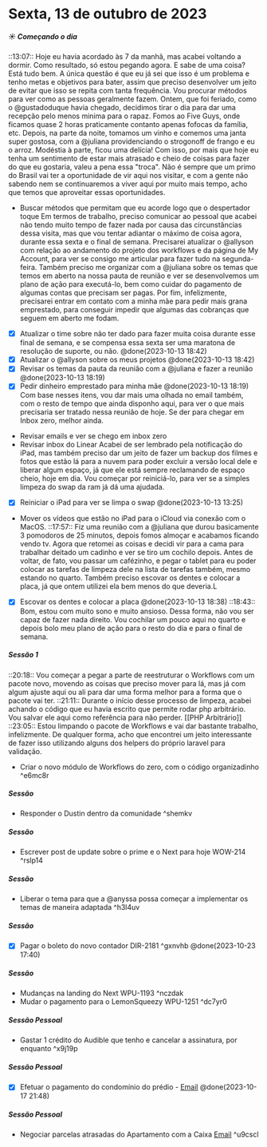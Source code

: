 # Sexta, 13 de outubro de 2023
##### ☀️ Começando o dia
::13:07:: Hoje eu havia acordado às 7 da manhã, mas acabei voltando a dormir. Como resultado, só estou pegando agora. E sabe de uma coisa? Está tudo bem. A única questão é que eu já sei que isso é um problema e tenho metas e objetivos para bater, assim que preciso desenvolver um jeito de evitar que isso se repita com tanta frequência. Vou procurar métodos para ver como as pessoas geralmente fazem.
Ontem, que foi feriado, como o @gustadoduque havia chegado, decidimos tirar o dia para dar uma recepção pelo menos minima para o rapaz. Fomos ao Five Guys, onde ficamos quase 2 horas praticamente contanto apenas fofocas da família, etc. Depois, na parte da noite, tomamos um vinho e comemos uma janta super gostosa, com a @juliana providenciando o strogonoff de frango e eu o arroz. Modéstia à parte, ficou uma delícia!
Com isso, por mais que hoje eu tenha um sentimento de estar mais atrasado e cheio de coisas para fazer do que eu gostaria, valeu a pena essa "troca". Não é sempre que um primo do Brasil vai ter a oportunidade de vir aqui nos visitar, e com a gente não sabendo nem se continuaremos a viver aqui por muito mais tempo, acho que temos que aproveitar essas oportunidades.
+ Buscar métodos que permitam que eu acorde logo que o despertador toque
Em termos de trabalho, preciso comunicar ao pessoal que acabei não tendo muito tempo de fazer nada por causa das circunstâncias dessa visita, mas que vou tentar adiantar o máximo de coisa agora, durante essa sexta e o final de semana.
Precisarei atualizar o @allyson com relação ao andamento do projeto dos workflows e da página de My Account, para ver se consigo me articular para fazer tudo na segunda-feira.
Também preciso me organizar com a @juliana sobre os temas que temos em aberto na nossa pauta de reunião e ver se desenvolvemos um plano de ação para executá-lo, bem como cuidar do pagamento de algumas contas que precisam ser pagas.
Por fim, infelizmente, precisarei entrar em contato com a minha mãe para pedir mais grana emprestado, para conseguir impedir que algumas das cobranças que seguem em aberto me fodam.
- [x] Atualizar o time sobre não ter dado para fazer muita coisa durante esse final de semana, e se compensa essa sexta ser uma maratona de resolução de suporte, ou não. @done(2023-10-13 18:42)
- [x] Atualizar o @allyson sobre os meus projetos @done(2023-10-13 18:42)
- [x] Revisar os temas da pauta da reunião com a @juliana e fazer a reunião @done(2023-10-13 18:19)
- [x] Pedir dinheiro emprestado para minha mãe @done(2023-10-13 18:19)
Com base nesses itens, vou dar mais uma olhada no email também, com o resto de tempo que ainda disponho aqui, para ver o que mais precisaria ser tratado nessa reunião de hoje. Se der para chegar em Inbox zero, melhor ainda.
+ Revisar emails e ver se chego em inbox zero
+ Revisar inbox do Linear
Acabei de ser lembrado pela notificação do iPad, mas também preciso dar um jeito de fazer um backup dos filmes e fotos que estão lá para a nuvem para poder excluir a versão local dele e liberar algum espaço, já que ele está sempre reclamando de espaço cheio, hoje em dia. Vou começar por reiniciá-lo, para ver se a simples limpeza do swap da ram já dá uma ajudada.
- [x] Reiniciar o iPad para ver se limpa o swap @done(2023-10-13 13:25)
+ Mover os vídeos que estão no iPad para o iCloud via conexão com o MacOS.
::17:57:: Fiz uma reunião com a @juliana que durou basicamente 3 pomodoros de 25 minutos, depois fomos almoçar e acabamos ficando vendo tv. Agora que retomei as coisas e decidi vir para a cama para trabalhar deitado um cadinho e ver se tiro um cochilo depois.
Antes de voltar, de fato, vou passar um cafézinho, e pegar o tablet para eu poder colocar as tarefas de limpeza dele na lista de tarefas também, mesmo estando no quarto. Também preciso escovar os dentes e colocar a placa, já que ontem utilizei ela bem menos do que deveria.L
- [x] Escovar os dentes e colocar a placa @done(2023-10-13 18:38)
::18:43:: Bom, estou com muito sono e muito ansioso. Dessa forma, não vou ser capaz de fazer nada direito. Vou cochilar um pouco aqui no quarto e depois bolo meu plano de ação para o resto do dia e para o final de semana.

##### Sessão 1
::20:18:: Vou começar a pegar a parte de reestruturar o Workflows com um pacote novo, movendo as coisas que preciso mover para lá, mas já com algum ajuste aqui ou ali para dar uma forma melhor para a forma que o pacote vai ter.
::21:11:: Durante o início desse processo de limpeza, acabei achando o código que eu havia escrito que permite rodar php arbitrário. Vou salvar ele aqui como referência para não perder. [[PHP Arbitrário]]
::23:05:: Estou limpando o pacote de Workflows e vai dar bastante trabalho, infelizmente. De qualquer forma, acho que encontrei um jeito interessante de fazer isso utilizando alguns dos helpers do próprio laravel para validação.
+ Criar o novo módulo de Workflows do zero, com o código organizadinho ^e6mc8r






##### Sessão
+ Responder o Dustin dentro da comunidade ^shemkv

##### Sessão
+ Escrever post de update sobre o prime e o Next para hoje WOW-214 ^rslp14

##### Sessão
+ Liberar o tema para que a @anyssa possa começar a implementar os temas de maneira adaptada ^h3l4uv

##### Sessão
- [x] Pagar o boleto do novo contador DIR-2181 ^gxnvhb @done(2023-10-23 17:40)

##### Sessão
+ Mudanças na landing do Next WPU-1193 ^nczdak
+ Mudar o pagamento para o LemonSqueezy WPU-1251 ^dc7yr0

##### Sessão Pessoal
+ Gastar 1 crédito do Audible que tenho e cancelar a assinatura, por enquanto ^x9j19p

##### Sessão Pessoal
- [x] Efetuar o pagamento do condomínio do prédio - [Email](https://app.sparkmailapp.com/web-share/ED90EgQQJJfj9mXK9BwJFeGSkkurVAxeLEiYADvJ) @done(2023-10-17 21:48)

##### Sessão Pessoal
+ Negociar parcelas atrasadas do Apartamento com a Caixa [Email](https://app.sparkmailapp.com/web-share/SS7MbwGnuOIu6YByhH5unwmQCw-njYpM5FMvO2Km) ^u9cscl
